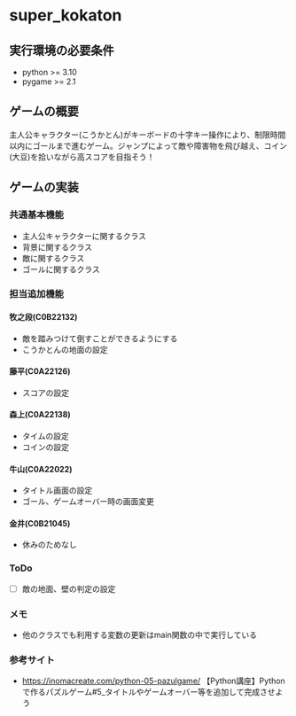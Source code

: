 # super_kokaton
## 実行環境の必要条件
* python >= 3.10
* pygame >= 2.1
## ゲームの概要
主人公キャラクター(こうかとん)がキーボードの十字キー操作により、制限時間以内にゴールまで進むゲーム。ジャンプによって敵や障害物を飛び越え、コイン(大豆)を拾いながら高スコアを目指そう！
## ゲームの実装
### 共通基本機能
* 主人公キャラクターに関するクラス
* 背景に関するクラス
* 敵に関するクラス
* ゴールに関するクラス
### 担当追加機能
#### 牧之段(C0B22132)
* 敵を踏みつけて倒すことができるようにする
* こうかとんの地面の設定
#### 藤平(C0A22126)
* スコアの設定
#### 森上(C0A22138)
* タイムの設定
* コインの設定
#### 牛山(C0A22022)
* タイトル画面の設定
* ゴール、ゲームオーバー時の画面変更
#### 金井(C0B21045)
* 休みのためなし
### ToDo
- [ ] 敵の地面、壁の判定の設定
### メモ
* 他のクラスでも利用する変数の更新はmain関数の中で実行している
### 参考サイト
* https://inomacreate.com/python-05-pazulgame/ 【Python講座】Pythonで作るパズルゲーム#5_タイトルやゲームオーバー等を追加して完成させよう
